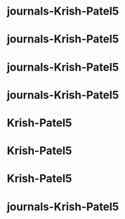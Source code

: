 # journals-Krish-Patel5
# journals-Krish-Patel5
# journals-Krish-Patel5
# journals-Krish-Patel5
# Krish-Patel5
# Krish-Patel5
# Krish-Patel5
# journals-Krish-Patel5
